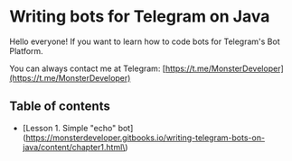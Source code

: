 # Writing bots for Telegram on Java

Hello everyone! If you want to learn how to code bots for Telegram's Bot Platform.

You can always contact me at Telegram: [https://t.me/MonsterDeveloper](https://t.me/MonsterDeveloper)

## Table of contents

* \[Lesson 1. Simple "echo" bot\]\(https://monsterdeveloper.gitbooks.io/writing-telegram-bots-on-java/content/chapter1.html\)



